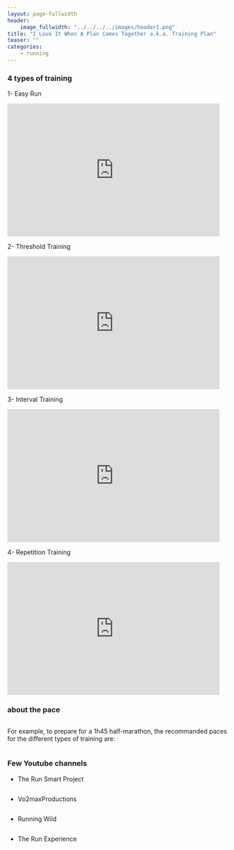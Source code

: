 ```yaml
---
layout: page-fullwidth
header:
    image_fullwidth: "../../../../images/header1.png"
title: "I Love It When A Plan Comes Together a.k.a. Training Plan"
teaser: ""
categories:
    - running
---
```


### 4 types of training 

1- Easy Run

<iframe width="480" height="300" src="https://www.youtube.com/embed/veAQ73OJdwY" frameborder="0" allowfullscreen></iframe>

2- Threshold Training

<iframe width="480" height="300" src="https://www.youtube.com/embed/dxJVtPT6rHo" frameborder="0" allowfullscreen></iframe>


3- Interval Training

<iframe width="480" height="300" src="https://www.youtube.com/embed/7dQEwJhHWXk" frameborder="0" allowfullscreen></iframe>


4- Repetition Training

<iframe width="480" height="300" src="https://www.youtube.com/embed/BGQKlSU4HQM" frameborder="0" allowfullscreen></iframe>

### about the pace

<a href="https://runsmartproject.com/calculator/">
<img src="../../../../images/daniels-vdot-logo.png" alt="">
</a>

For example, to prepare for a 1h45 half-marathon, the recommanded paces for the different types of training are:

<img src="../../../../images/daniels-paces-1h45-half.png" alt="">

### Few Youtube channels


* The Run Smart Project <a href="https://www.youtube.com/user/runsmartproject">
<img src="../../../../images/run_smart_project-logo.png" alt="">
</a>


* Vo2maxProductions <a href="https://www.youtube.com/user/Vo2maxProductions">
<img src="../../../../images/vo2max_productions-logo.png" alt="">
</a>

* Running Wild <a href="https://www.youtube.com/user/RunningWild2Believe">
<img src="../../../../images/run_experience-logo.png" alt="">
</a>


* The Run Experience <a href="https://www.youtube.com/user/TREtherunexperience">
<img src="../../../../images/run_experience-logo.png" alt="">
</a>
